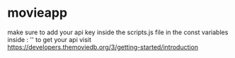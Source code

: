 # movieapp
 
  make sure to add your api key inside the scripts.js file in the const variables inside  : '<insert your api here>' 
  to get your api visit  
 https://developers.themoviedb.org/3/getting-started/introduction
